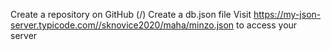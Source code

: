 Create a repository on GitHub (<your-username>/<your-repo>)
Create a db.json file
Visit https://my-json-server.typicode.com//sknovice2020/maha/minzo.json to access your server
